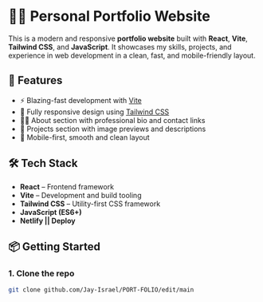 # 🧑‍💻 Personal Portfolio Website

This is a modern and responsive **portfolio website** built with **React**, **Vite**, **Tailwind CSS**, and **JavaScript**. It showcases my skills, projects, and experience in web development in a clean, fast, and mobile-friendly layout.

## 🚀 Features

- ⚡ Blazing-fast development with [Vite](https://vitejs.dev/)
- 🎨 Fully responsive design using [Tailwind CSS](https://tailwindcss.com/)
- 🧑‍💼 About section with professional bio and contact links
- 💼 Projects section with image previews and descriptions
- 📱 Mobile-first, smooth and clean layout


## 🛠️ Tech Stack

- **React** – Frontend framework
- **Vite** – Development and build tooling
- **Tailwind CSS** – Utility-first CSS framework
- **JavaScript (ES6+)**
- **Netlify || Deploy**



## 📦 Getting Started

### 1. Clone the repo

```bash
git clone github.com/Jay-Israel/PORT-FOLIO/edit/main
